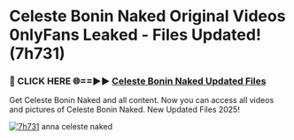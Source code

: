 # Celeste Bonin Naked Original Videos 0nlyFans Leaked - Files Updated! (7h731)

<h3>🔴 CLICK HERE 🌐==►► <a href="https://tinyurl.com/up5wt9bj" rel="nofollow">Celeste Bonin Naked Updated Files</a></h3>

Get Celeste Bonin Naked and all content. Now you can access all videos and pictures of Celeste Bonin Naked. New Updated Files 2025!

[![7h731](https://i.imgur.com/ABiUzMV.gif)](https://tinyurl.com/up5wt9bj)
anna celeste naked